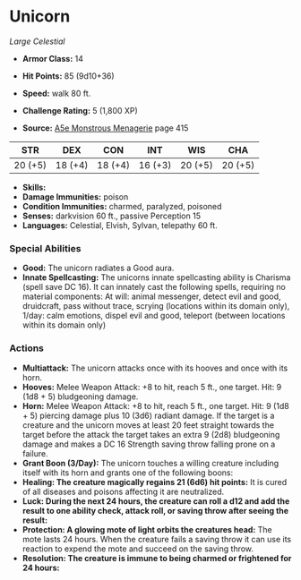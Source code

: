 # Unicorn

*Large* *Celestial*

- **Armor Class:** 14
- **Hit Points:** 85 (9d10+36)
- **Speed:** walk 80 ft.

- **Challenge Rating:** 5 (1,800 XP)
- **Source:** [A5e Monstrous Menagerie](https://enpublishingrpg.com/products/level-up-monstrous-menagerie-a5e) page 415

| STR | DEX | CON | INT | WIS | CHA |
| --- | --- | --- | --- | --- | --- |
| 20 (+5) | 18 (+4) | 18 (+4) | 16 (+3) | 20 (+5) | 20 (+5) |

- **Skills:** 
- **Damage Immunities:** poison
- **Condition Immunities:** charmed, paralyzed, poisoned
- **Senses:** darkvision 60 ft., passive Perception 15
- **Languages:** Celestial, Elvish, Sylvan, telepathy 60 ft.

### Special Abilities

- **Good:** The unicorn radiates a Good aura.
- **Innate Spellcasting:** The unicorns innate spellcasting ability is Charisma (spell save DC 16). It can innately cast the following spells, requiring no material components: At will: animal messenger, detect evil and good, druidcraft, pass without trace, scrying (locations within its domain only), 1/day: calm emotions, dispel evil and good, teleport (between locations within its domain only)

### Actions

- **Multiattack:** The unicorn attacks once with its hooves and once with its horn.
- **Hooves:** Melee Weapon Attack: +8 to hit, reach 5 ft., one target. Hit: 9 (1d8 + 5) bludgeoning damage.
- **Horn:** Melee Weapon Attack: +8 to hit, reach 5 ft., one target. Hit: 9 (1d8 + 5) piercing damage plus 10 (3d6) radiant damage. If the target is a creature and the unicorn moves at least 20 feet straight towards the target before the attack  the target takes an extra 9 (2d8) bludgeoning damage and makes a DC 16 Strength saving throw  falling prone on a failure.
- **Grant Boon (3/Day):** The unicorn touches a willing creature  including itself  with its horn and grants one of the following boons:
- **Healing: The creature magically regains 21 (6d6) hit points:** It is cured of all diseases  and poisons affecting it are neutralized.
- **Luck: During the next 24 hours, the creature can roll a d12 and add the result to one ability check, attack roll, or saving throw after seeing the result:** 
- **Protection: A glowing mote of light orbits the creatures head:** The mote lasts 24 hours. When the creature fails a saving throw  it can use its reaction to expend the mote and succeed on the saving throw.
- **Resolution: The creature is immune to being charmed or frightened for 24 hours:** 


